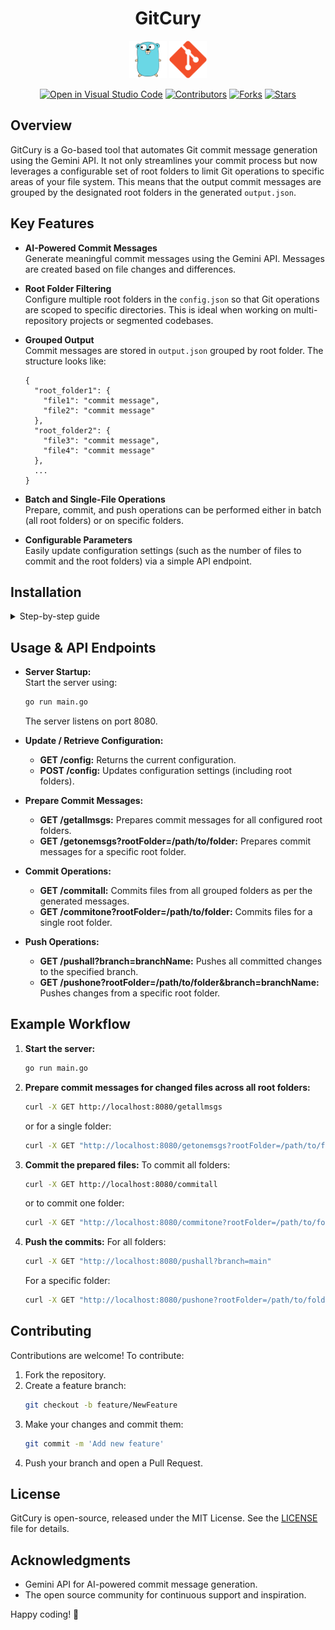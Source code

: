 <div align="center">

# GitCury

[<img src="https://raw.githubusercontent.com/devicons/devicon/master/icons/go/go-original.svg" width="60">](https://go.dev/)
[<img src="https://raw.githubusercontent.com/devicons/devicon/master/icons/git/git-original.svg" width="60">](https://git-scm.com/)

[![Open in Visual Studio Code](https://img.shields.io/badge/Open%20in%20VS%20Code-007ACC?logo=visual-studio-code&logoColor=white)](https://vscode.dev/)
[![Contributors](https://img.shields.io/github/contributors/lakshyajain-0291/GitCury)](https://github.com/lakshyajain-0291/GitCury/graphs/contributors)
[![Forks](https://img.shields.io/github/forks/lakshyajain-0291/GitCury?style=social)](https://github.com/lakshyajain-0291/GitCury/network/members)
[![Stars](https://img.shields.io/github/stars/lakshyajain-0291/GitCury?style=social)](https://github.com/lakshyajain-0291/GitCury/stargazers)

</div>

## Overview

GitCury is a Go-based tool that automates Git commit message generation using the Gemini API. It not only streamlines your commit process but now leverages a configurable set of root folders to limit Git operations to specific areas of your file system. This means that the output commit messages are grouped by the designated root folders in the generated `output.json`.

## Key Features

- **AI-Powered Commit Messages**  
  Generate meaningful commit messages using the Gemini API. Messages are created based on file changes and differences.

- **Root Folder Filtering**  
  Configure multiple root folders in the `config.json` so that Git operations are scoped to specific directories. This is ideal when working on multi-repository projects or segmented codebases.

- **Grouped Output**  
  Commit messages are stored in `output.json` grouped by root folder. The structure looks like:  
  ```
  {
    "root_folder1": {
      "file1": "commit message",
      "file2": "commit message"
    },
    "root_folder2": {
      "file3": "commit message",
      "file4": "commit message"
    },
    ...
  }
  ```

- **Batch and Single-File Operations**  
  Prepare, commit, and push operations can be performed either in batch (all root folders) or on specific folders.

- **Configurable Parameters**  
  Easily update configuration settings (such as the number of files to commit and the root folders) via a simple API endpoint.

## Installation

<details>
<summary>Step-by-step guide</summary>

1. **Clone the repository:**
   ```bash
   git clone https://github.com/lakshyajain-0291/GitCury.git
   cd GitCury
   ```

2. **Set up the configuration:**  
   Edit the `config.json` file to update your GEMINI API key and list the root folders where Git operations should take place. An example configuration:
   ```json
   {
     "GEMINI_API_KEY": "YOUR_API_KEY",
     "app_name": "GitCury",
     "numFilesToCommit": 5,
     "root_folders": [
       "/path/to/folder1",
       "/path/to/folder2"
     ],
     "version": "1.0.0"
   }
   ```

3. **Build the project:**
   ```bash
   go build -o gitcury main.go
   ```

4. **Run the application:**
   ```bash
   ./gitcury
   ```
</details>

## Usage & API Endpoints

- **Server Startup:**  
  Start the server using:
  ```bash
  go run main.go
  ```
  The server listens on port 8080.

- **Update / Retrieve Configuration:**  
  - **GET /config:** Returns the current configuration.
  - **POST /config:** Updates configuration settings (including root folders).

- **Prepare Commit Messages:**  
  - **GET /getallmsgs:** Prepares commit messages for all configured root folders.  
  - **GET /getonemsgs?rootFolder=/path/to/folder:** Prepares commit messages for a specific root folder.

- **Commit Operations:**  
  - **GET /commitall:** Commits files from all grouped folders as per the generated messages.
  - **GET /commitone?rootFolder=/path/to/folder:** Commits files for a single root folder.

- **Push Operations:**  
  - **GET /pushall?branch=branchName:** Pushes all committed changes to the specified branch.
  - **GET /pushone?rootFolder=/path/to/folder&branch=branchName:** Pushes changes from a specific root folder.

## Example Workflow

1. **Start the server:**
   ```bash
   go run main.go
   ```

2. **Prepare commit messages for changed files across all root folders:**
   ```bash
   curl -X GET http://localhost:8080/getallmsgs
   ```
   or for a single folder:
   ```bash
   curl -X GET "http://localhost:8080/getonemsgs?rootFolder=/path/to/folder"
   ```

3. **Commit the prepared files:**
   To commit all folders:
   ```bash
   curl -X GET http://localhost:8080/commitall
   ```
   or to commit one folder:
   ```bash
   curl -X GET "http://localhost:8080/commitone?rootFolder=/path/to/folder"
   ```

4. **Push the commits:**
   For all folders:
   ```bash
   curl -X GET "http://localhost:8080/pushall?branch=main"
   ```
   For a specific folder:
   ```bash
   curl -X GET "http://localhost:8080/pushone?rootFolder=/path/to/folder&branch=main"
   ```

## Contributing

Contributions are welcome! To contribute:

1. Fork the repository.
2. Create a feature branch:
   ```bash
   git checkout -b feature/NewFeature
   ```
3. Make your changes and commit them:
   ```bash
   git commit -m 'Add new feature'
   ```
4. Push your branch and open a Pull Request.

## License

GitCury is open-source, released under the MIT License. See the [LICENSE](LICENSE) file for details.

## Acknowledgments

- Gemini API for AI-powered commit message generation.
- The open source community for continuous support and inspiration.

Happy coding! 🚀